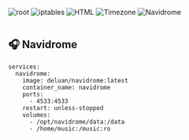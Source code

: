 ![root](https://img.shields.io/badge/root-superuser-red?logo=linux&logoColor=white)
![iptables](https://img.shields.io/badge/iptables-firewall-important?logo=linux&logoColor=white)
![HTML](https://img.shields.io/badge/HTML-Static_Pages-orange?logo=html5&logoColor=white)
![Timezone](https://img.shields.io/badge/timezone-America%2FSao_Paulo-green?logo=clockify&logoColor=white)
![Navidrome](https://img.shields.io/badge/Navidrome-Music%20Server-yellow?logo=musicbrainz)

```bash

```

## 🎧 Navidrome

```
services:
  navidrome:
    image: deluan/navidrome:latest
    container_name: navidrome
    ports:
      - 4533:4533
    restart: unless-stopped
    volumes:
      - /opt/navidrome/data:/data
      - /home/music:/music:ro
```
